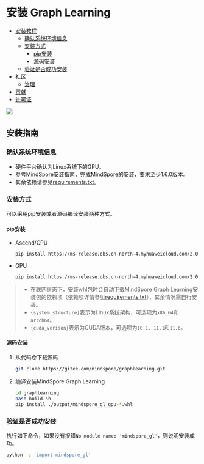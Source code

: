 # 安装 Graph Learning

- [安装教程](#安装教程)
    - [确认系统环境信息](#确认系统环境信息)
    - [安装方式](#安装方式)
        - [pip安装](#pip安装)
        - [源码安装](#源码安装)
    - [验证是否成功安装](#验证是否成功安装)
- [社区](#社区)
    - [治理](#治理)
- [贡献](#贡献)
- [许可证](#许可证)

<a href="https://gitee.com/mindspore/docs/blob/master/docs/graphlearning/docs/source_zh_cn/mindspore_graphlearning_install.md" target="_blank"><img src="https://mindspore-website.obs.cn-north-4.myhuaweicloud.com/website-images/r2.0/resource/_static/logo_source.png"></a>&nbsp;&nbsp;

## 安装指南

### 确认系统环境信息

- 硬件平台确认为Linux系统下的GPU。
- 参考[MindSpore安装指南](https://www.mindspore.cn/install)，完成MindSpore的安装，要求至少1.6.0版本。
- 其余依赖请参见[requirements.txt](https://gitee.com/mindspore/graphlearning/blob/master/requirements.txt)。

### 安装方式

可以采用pip安装或者源码编译安装两种方式。

#### pip安装

- Ascend/CPU

    ```bash
    pip install https://ms-release.obs.cn-north-4.myhuaweicloud.com/2.0.0a0/GraphLearning/cpu/{system_structure}/mindspore_gl-0.2.0a0-cp37-cp37m-linux_{system_structure}.whl --trusted-host ms-release.obs.cn-north-4.myhuaweicloud.com -i https://pypi.tuna.tsinghua.edu.cn/simple
    ```

- GPU

    ```bash
    pip install https://ms-release.obs.cn-north-4.myhuaweicloud.com/2.0.0a0/GraphLearning/gpu/x86_64/cuda-{cuda_verison}/mindspore_gl-0.2.0a0-cp37-cp37m-linux_x86_64.whl --trusted-host ms-release.obs.cn-north-4.myhuaweicloud.com -i https://pypi.tuna.tsinghua.edu.cn/simple
    ```

> - 在联网状态下，安装whl包时会自动下载MindSpore Graph Learning安装包的依赖项（依赖项详情参见[requirements.txt](https://gitee.com/mindspore/graphlearning/blob/master/requirements.txt)），其余情况需自行安装。
> - `{system_structure}`表示为Linux系统架构，可选项为`x86_64`和`arrch64`。
> - `{cuda_verison}`表示为CUDA版本，可选项为`10.1`、`11.1`和`11.6`。

#### 源码安装

1. 从代码仓下载源码

    ```bash
    git clone https://gitee.com/mindspore/graphlearning.git
    ```

2. 编译安装MindSpore Graph Learning

    ```bash
    cd graphlearning
    bash build.sh
    pip install ./output/mindspore_gl_gpu-*.whl
    ```

### 验证是否成功安装

执行如下命令，如果没有报错`No module named 'mindspore_gl'`，则说明安装成功。

```bash
python -c 'import mindspore_gl'
```
